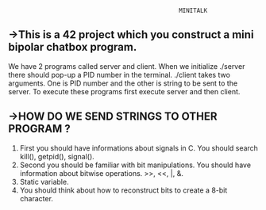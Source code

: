                                                     MINITALK
->This is a 42 project which you construct a mini bipolar chatbox program.
-

We have 2 programs called server and client. 
When we initialize ./server there should pop-up a PID number in the terminal. 
./client takes two arguments. One is PID number and the other is string to be sent to the server. 
To execute these programs first execute server and then client. 

->HOW DO WE SEND STRINGS TO OTHER PROGRAM ?
-

 1) First you should have informations about signals in C. You should search kill(), getpid(), signal().
 2) Second you should be familiar with bit manipulations. You should have information about bitwise operations. >>, <<, |, &.
 3) Static variable.
 4) You should think about how to reconstruct bits to create a 8-bit character.
